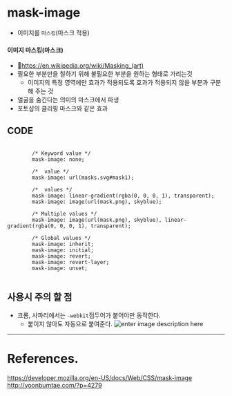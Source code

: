 # mask-image
- 이미지를 `마스킹`(마스크 적용)

#### 이미지 마스킹(마스크)
- 🔗<https://en.wikipedia.org/wiki/Masking_(art)>
- 필요한 부분만을 칠하기 위해 불필요한 부분을 원하는 형태로 가리는것
    - 이미지의 특정 영역에만 효과가 적용되도록 효과가 적용되지 않을 부분과 구분해 주는 것
- 얼굴을 숨긴다는 의미의 마스크에서 파생
- 포토샵의 클리핑 마스크와 같은 효과

## CODE
<pre>
    <code>
        /* Keyword value */
        mask-image: none;

        /* <mask-source> value */
        mask-image: url(masks.svg#mask1);

        /* <image> values */
        mask-image: linear-gradient(rgba(0, 0, 0, 1), transparent);
        mask-image: image(url(mask.png), skyblue);

        /* Multiple values */
        mask-image: image(url(mask.png), skyblue), linear-gradient(rgba(0, 0, 0, 1), transparent);

        /* Global values */
        mask-image: inherit;
        mask-image: initial;
        mask-image: revert;
        mask-image: revert-layer;
        mask-image: unset;
    </code>
</pre>

## 사용시 주의 할 점
- 크롬, 사파리에서는 `-webkit`접두어가 붙어야만 동작한다.
    - 붙이지 않아도 자동으로 붙여준다.
    ![enter image description here](https://img1.daumcdn.net/thumb/R1280x0/?scode=mtistory2&fname=https://blog.kakaocdn.net/dn/qLjOM/btrVUA5tXtI/UxI3fEhzDjvLoqwSbOhzm0/img.png)



---
# References.
<https://developer.mozilla.org/en-US/docs/Web/CSS/mask-image><br>
<http://yoonbumtae.com/?p=4279><br>